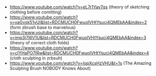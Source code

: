 - https://www.youtube.com/watch?v=eL7r1Yav7qs (theory of sketching clothing before comitting)
- https://www.youtube.com/watch?v=vaGvsk51vUI&list=RDCMUCH0FwuoIVHtYsuci4QMEbAA&index=2 (form zbrush base to marvelous)
- https://www.youtube.com/watch?v=imp3j7l6V1U&list=RDCMUCH0FwuoIVHtYsuci4QMEbAA&index=3 (theory of correct cloth folds)
- https://www.youtube.com/watch?v=cIYHaPO7IRw&list=RDCMUCH0FwuoIVHtYsuci4QMEbAA&index=4 (cloth sculpting in zrbsuh)
- https://www.youtube.com/watch?v=lopXcsHzVHU&t=1s (The Amazing Sculpting Brush NOBODY Knows About)




